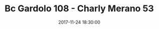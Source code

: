 ---
title: Bc Gardolo 108 - Charly Merano 53
date: 2017-11-24 18:30:00
squadra-a: Charly Merano
punteggio-a: 108
squadra-b: Bc Gardolo
punteggio-b: 53
partite/squadra: under-14-17-18
luogo: Centro Sportivo Trento Nord
categoria: under 14
---